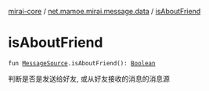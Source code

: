 [mirai-core](../index.md) / [net.mamoe.mirai.message.data](index.md) / [isAboutFriend](./is-about-friend.md)

# isAboutFriend

`fun `[`MessageSource`](-message-source/index.md)`.isAboutFriend(): `[`Boolean`](https://kotlinlang.org/api/latest/jvm/stdlib/kotlin/-boolean/index.html)

判断是否是发送给好友, 或从好友接收的消息的消息源

